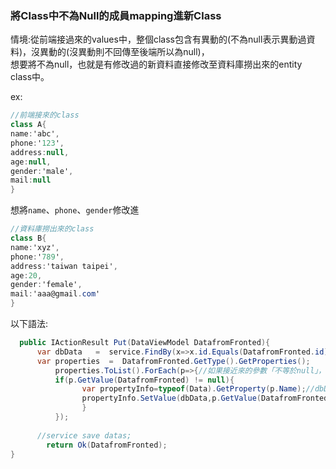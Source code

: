 ### 將Class中不為Null的成員mapping進新Class

情境:從前端接過來的values中，整個class包含有異動的(不為null表示異動過資料)，沒異動的(沒異動則不回傳至後端所以為null)，  
想要將不為null，也就是有修改過的新資料直接修改至資料庫撈出來的entity class中。  
  
ex:
```csharp
//前端接來的class
class A{
name:'abc',
phone:'123',
address:null,
age:null,
gender:'male',
mail:null
}
```
想將`name`、`phone`、`gender`修改進  
```csharp
//資料庫撈出來的class
class B{
name:'xyz',
phone:'789',
address:'taiwan taipei',
age:20,
gender:'female',
mail:'aaa@gmail.com'
}
```   
以下語法:  
```csharp
  public IActionResult Put(DataViewModel DatafromFronted){
      var dbData   =  service.FindBy(x=>x.id.Equals(DatafromFronted.id)).FirstOrDefault();
      var properties  =  DatafromFronted.GetType().GetProperties();
          properties.ToList().ForEach(p=>{//如果接近來的參數「不等於null」，將值賦予將異動進資料庫的class
          if(p.GetValue(DatafromFronted) != null){
                var propertyInfo=typeof(Data).GetProperty(p.Name);//dbData's class name(class Data{...})
                propertyInfo.SetValue(dbData,p.GetValue(DatafromFronted),null);
                }
          });
            
      //service save datas;
        return Ok(DatafromFronted);
}
```
